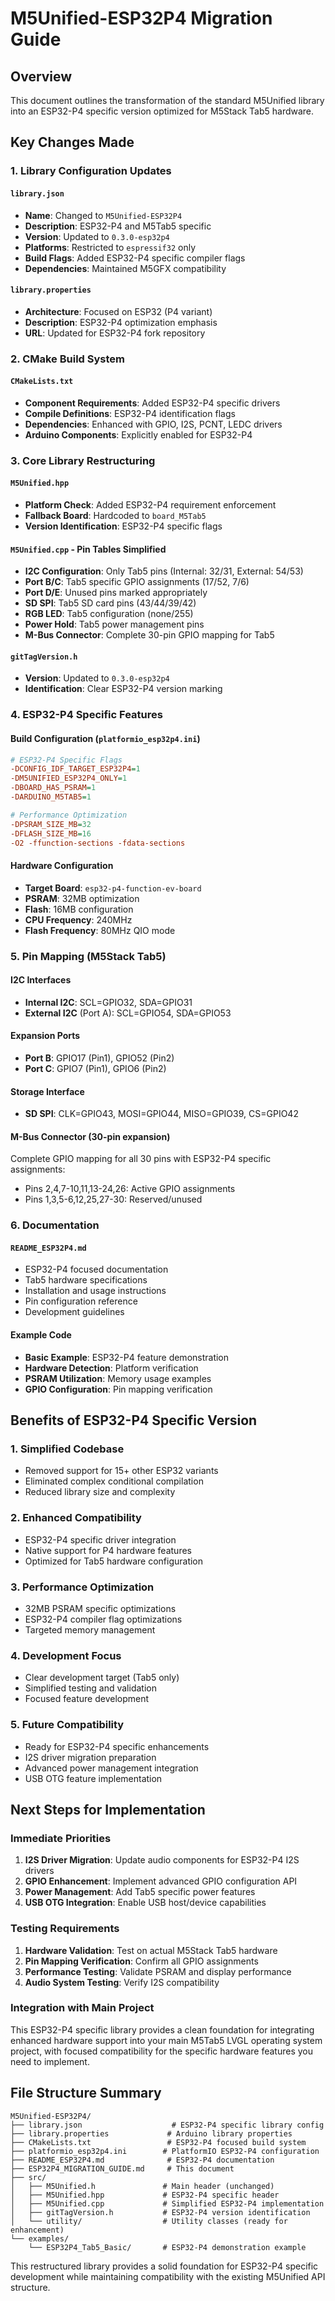 # M5Unified-ESP32P4 Migration Guide

## Overview

This document outlines the transformation of the standard M5Unified library into an ESP32-P4 specific version optimized for M5Stack Tab5 hardware.

## Key Changes Made

### 1. Library Configuration Updates

#### `library.json`
- **Name**: Changed to `M5Unified-ESP32P4`
- **Description**: ESP32-P4 and M5Tab5 specific
- **Version**: Updated to `0.3.0-esp32p4`
- **Platforms**: Restricted to `espressif32` only
- **Build Flags**: Added ESP32-P4 specific compiler flags
- **Dependencies**: Maintained M5GFX compatibility

#### `library.properties`
- **Architecture**: Focused on ESP32 (P4 variant)
- **Description**: ESP32-P4 optimization emphasis
- **URL**: Updated for ESP32-P4 fork repository

### 2. CMake Build System

#### `CMakeLists.txt`
- **Component Requirements**: Added ESP32-P4 specific drivers
- **Compile Definitions**: ESP32-P4 identification flags
- **Dependencies**: Enhanced with GPIO, I2S, PCNT, LEDC drivers
- **Arduino Components**: Explicitly enabled for ESP32-P4

### 3. Core Library Restructuring

#### `M5Unified.hpp`
- **Platform Check**: Added ESP32-P4 requirement enforcement
- **Fallback Board**: Hardcoded to `board_M5Tab5`
- **Version Identification**: ESP32-P4 specific flags

#### `M5Unified.cpp` - Pin Tables Simplified
- **I2C Configuration**: Only Tab5 pins (Internal: 32/31, External: 54/53)
- **Port B/C**: Tab5 specific GPIO assignments (17/52, 7/6)
- **Port D/E**: Unused pins marked appropriately
- **SD SPI**: Tab5 SD card pins (43/44/39/42)
- **RGB LED**: Tab5 configuration (none/255)
- **Power Hold**: Tab5 power management pins
- **M-Bus Connector**: Complete 30-pin GPIO mapping for Tab5

#### `gitTagVersion.h`
- **Version**: Updated to `0.3.0-esp32p4`
- **Identification**: Clear ESP32-P4 version marking

### 4. ESP32-P4 Specific Features

#### Build Configuration (`platformio_esp32p4.ini`)
```ini
# ESP32-P4 Specific Flags
-DCONFIG_IDF_TARGET_ESP32P4=1
-DM5UNIFIED_ESP32P4_ONLY=1
-DBOARD_HAS_PSRAM=1
-DARDUINO_M5TAB5=1

# Performance Optimization
-DPSRAM_SIZE_MB=32
-DFLASH_SIZE_MB=16
-O2 -ffunction-sections -fdata-sections
```

#### Hardware Configuration
- **Target Board**: `esp32-p4-function-ev-board`
- **PSRAM**: 32MB optimization
- **Flash**: 16MB configuration
- **CPU Frequency**: 240MHz
- **Flash Frequency**: 80MHz QIO mode

### 5. Pin Mapping (M5Stack Tab5)

#### I2C Interfaces
- **Internal I2C**: SCL=GPIO32, SDA=GPIO31
- **External I2C** (Port A): SCL=GPIO54, SDA=GPIO53

#### Expansion Ports
- **Port B**: GPIO17 (Pin1), GPIO52 (Pin2)
- **Port C**: GPIO7 (Pin1), GPIO6 (Pin2)

#### Storage Interface
- **SD SPI**: CLK=GPIO43, MOSI=GPIO44, MISO=GPIO39, CS=GPIO42

#### M-Bus Connector (30-pin expansion)
Complete GPIO mapping for all 30 pins with ESP32-P4 specific assignments:
- Pins 2,4,7-10,11,13-24,26: Active GPIO assignments
- Pins 1,3,5-6,12,25,27-30: Reserved/unused

### 6. Documentation

#### `README_ESP32P4.md`
- ESP32-P4 focused documentation
- Tab5 hardware specifications
- Installation and usage instructions
- Pin configuration reference
- Development guidelines

#### Example Code
- **Basic Example**: ESP32-P4 feature demonstration
- **Hardware Detection**: Platform verification
- **PSRAM Utilization**: Memory usage examples
- **GPIO Configuration**: Pin mapping verification

## Benefits of ESP32-P4 Specific Version

### 1. **Simplified Codebase**
- Removed support for 15+ other ESP32 variants
- Eliminated complex conditional compilation
- Reduced library size and complexity

### 2. **Enhanced Compatibility**
- ESP32-P4 specific driver integration
- Native support for P4 hardware features
- Optimized for Tab5 hardware configuration

### 3. **Performance Optimization**
- 32MB PSRAM specific optimizations
- ESP32-P4 compiler flag optimizations
- Targeted memory management

### 4. **Development Focus**
- Clear development target (Tab5 only)
- Simplified testing and validation
- Focused feature development

### 5. **Future Compatibility**
- Ready for ESP32-P4 specific enhancements
- I2S driver migration preparation
- Advanced power management integration
- USB OTG feature implementation

## Next Steps for Implementation

### Immediate Priorities
1. **I2S Driver Migration**: Update audio components for ESP32-P4 I2S drivers
2. **GPIO Enhancement**: Implement advanced GPIO configuration API
3. **Power Management**: Add Tab5 specific power features
4. **USB OTG Integration**: Enable USB host/device capabilities

### Testing Requirements
1. **Hardware Validation**: Test on actual M5Stack Tab5 hardware
2. **Pin Mapping Verification**: Confirm all GPIO assignments
3. **Performance Testing**: Validate PSRAM and display performance
4. **Audio System Testing**: Verify I2S compatibility

### Integration with Main Project
This ESP32-P4 specific library provides a clean foundation for integrating enhanced hardware support into your main M5Tab5 LVGL operating system project, with focused compatibility for the specific hardware features you need to implement.

## File Structure Summary

```
M5Unified-ESP32P4/
├── library.json                    # ESP32-P4 specific library config
├── library.properties             # Arduino library properties
├── CMakeLists.txt                 # ESP32-P4 focused build system
├── platformio_esp32p4.ini        # PlatformIO ESP32-P4 configuration
├── README_ESP32P4.md              # ESP32-P4 documentation
├── ESP32P4_MIGRATION_GUIDE.md     # This document
├── src/
│   ├── M5Unified.h               # Main header (unchanged)
│   ├── M5Unified.hpp             # ESP32-P4 specific header
│   ├── M5Unified.cpp             # Simplified ESP32-P4 implementation  
│   ├── gitTagVersion.h           # ESP32-P4 version identification
│   └── utility/                  # Utility classes (ready for enhancement)
└── examples/
    └── ESP32P4_Tab5_Basic/       # ESP32-P4 demonstration example
```

This restructured library provides a solid foundation for ESP32-P4 specific development while maintaining compatibility with the existing M5Unified API structure.